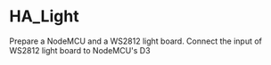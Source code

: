 # HA_Light

Prepare a NodeMCU and a WS2812 light board.
Connect the input of WS2812 light board to NodeMCU's D3
